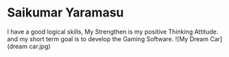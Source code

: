 # Saikumar Yaramasu

I have a good logical skills, My Strengthen is my positive Thinking Attitude. and my short term goal is to develop the Gaming Software.
![My Dream Car](dream car.jpg)
